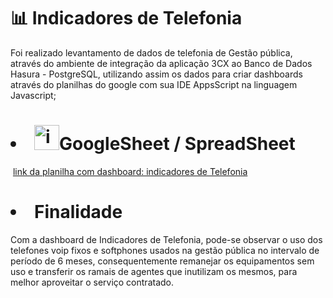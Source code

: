 <h1>📊 Indicadores de Telefonia </h1>
Foi realizado levantamento de dados de telefonia de Gestão pública, através do ambiente de integração da aplicação 3CX ao Banco de Dados Hasura - PostgreSQL, utilizando assim os dados para criar dashboards através do planilhas do google com sua IDE AppsScript na linguagem Javascript;

<h1><li><img src="https://cdn-icons-png.flaticon.com/512/2875/2875413.png" alt="imagem_de_planilha_icone" height="40px" width="40px">GoogleSheet / SpreadSheet</li></h1>
&nbsp;<a href="https://docs.google.com/spreadsheets/d/1WuGy5nhgNXaWVRn3ffYWl8Ksj-6BoGSRr5hiluzyzs8/edit?usp=sharing" target="blank">link da planilha com dashboard: indicadores de Telefonia</a><br>
<h1><li>Finalidade</li></h1>
Com a dashboard de Indicadores de Telefonia, pode-se observar o uso dos telefones voip fixos e softphones usados na gestão pública no intervalo de período de 6 meses, consequentemente remanejar os equipamentos sem uso e transferir os ramais de agentes que inutilizam os mesmos, para melhor aproveitar o serviço contratado.
